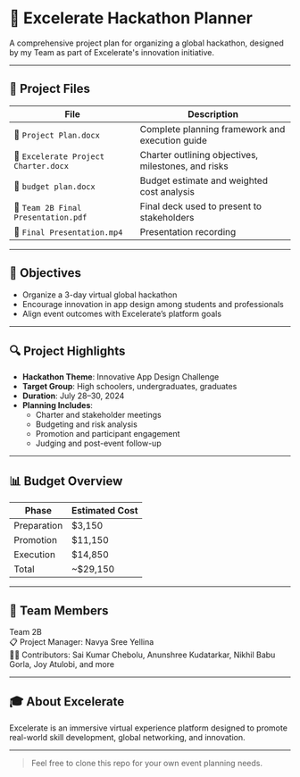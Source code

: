 # 📢 Excelerate Hackathon Planner

A comprehensive project plan for organizing a global hackathon, designed by my Team as part of Excelerate's innovation initiative.

---

## 📁 Project Files

| File | Description |
|------|-------------|
| 📄 `Project Plan.docx` | Complete planning framework and execution guide |
| 📄 `Excelerate Project Charter.docx` | Charter outlining objectives, milestones, and risks |
| 📄 `budget plan.docx` | Budget estimate and weighted cost analysis |
| 📑 `Team 2B Final Presentation.pdf` | Final deck used to present to stakeholders |
| 🎥 `Final Presentation.mp4` | Presentation recording |

---

## 🎯 Objectives

- Organize a 3-day virtual global hackathon
- Encourage innovation in app design among students and professionals
- Align event outcomes with Excelerate’s platform goals

---

## 🔍 Project Highlights

- **Hackathon Theme**: Innovative App Design Challenge
- **Target Group**: High schoolers, undergraduates, graduates
- **Duration**: July 28–30, 2024
- **Planning Includes**:
  - Charter and stakeholder meetings
  - Budgeting and risk analysis
  - Promotion and participant engagement
  - Judging and post-event follow-up

---

## 📊 Budget Overview

| Phase | Estimated Cost |
|-------|----------------|
| Preparation | $3,150 |
| Promotion | $11,150 |
| Execution | $14,850 |
| Total | ~$29,150 |

---

## 🧠 Team Members

Team 2B  
📋 Project Manager: Navya Sree Yellina  
👨‍💻 Contributors: Sai Kumar Chebolu, Anunshree Kudatarkar, Nikhil Babu Gorla, Joy Atulobi, and more

---

## 🎓 About Excelerate

Excelerate is an immersive virtual experience platform designed to promote real-world skill development, global networking, and innovation.

---

> Feel free to clone this repo for your own event planning needs.

